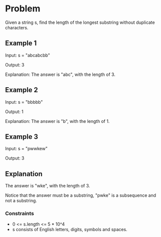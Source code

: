 # Problem

Given a string s, find the length of the longest substring without duplicate characters.

## Example 1

Input: s = "abcabcbb"

Output: 3

Explanation: The answer is "abc", with the length of 3.

## Example 2

Input: s = "bbbbb"

Output: 1

Explanation: The answer is "b", with the length of 1.

## Example 3

Input: s = "pwwkew"

Output: 3

## Explanation

The answer is "wke", with the length of 3.

Notice that the answer must be a substring, "pwke" is a subsequence and not a substring.
 
### Constraints

- 0 <= s.length <= 5 * 10^4
- s consists of English letters, digits, symbols and spaces.
